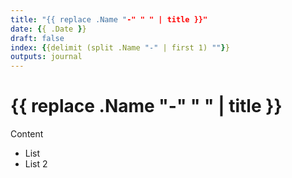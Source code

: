 ```yaml
---
title: "{{ replace .Name "-" " " | title }}"
date: {{ .Date }}
draft: false
index: {{delimit (split .Name "-" | first 1) ""}}
outputs: journal
---
```


# {{ replace .Name "-" " " | title }}

Content

- List
- List 2